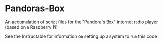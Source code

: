 Pandoras-Box
============

An accumulation of script files for the "Pandora's Box" internet radio player (based on a Raspberry Pi)

See the Instructable for information on setting up a system to run this code